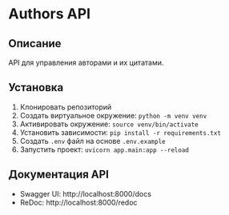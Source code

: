 # Authors API

## Описание
API для управления авторами и их цитатами.

## Установка
1. Клонировать репозиторий
2. Создать виртуальное окружение: `python -m venv venv`
3. Активировать окружение: `source venv/bin/activate`
4. Установить зависимости: `pip install -r requirements.txt`
5. Создать `.env` файл на основе `.env.example`
6. Запустить проект: `uvicorn app.main:app --reload`

## Документация API
- Swagger UI: http://localhost:8000/docs
- ReDoc: http://localhost:8000/redoc
